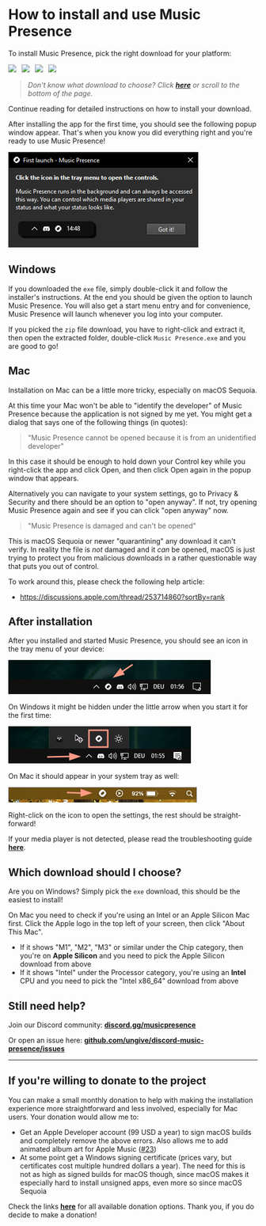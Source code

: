 # How to install and use Music Presence

To install Music Presence, pick the right download for your platform:

<!-- DL_BUTTONS_BEGIN -->
[<img src="https://raw.githubusercontent.com/ungive/discord-music-presence/refs/heads/master/assets/download-win-exe-x64-2x.png" width="182">](https://github.com/ungive/discord-music-presence/releases/download/v2.3.0/musicpresence-2.3.0-windows-x64-installer.exe)&ensp;
[<img src="https://raw.githubusercontent.com/ungive/discord-music-presence/refs/heads/master/assets/download-win-zip-x64-2x.png" width="182">](https://github.com/ungive/discord-music-presence/releases/download/v2.3.0/musicpresence-2.3.0-windows-x64.zip)&ensp;
[<img src="https://raw.githubusercontent.com/ungive/discord-music-presence/refs/heads/master/assets/download-mac-dmg-arm64-2x.png" width="182">](https://github.com/ungive/discord-music-presence/releases/download/v2.3.0/musicpresence-2.3.0-mac-arm64.dmg)&ensp;
[<img src="https://raw.githubusercontent.com/ungive/discord-music-presence/refs/heads/master/assets/download-mac-dmg-x86_64-2x.png" width="182">](https://github.com/ungive/discord-music-presence/releases/download/v2.3.0/musicpresence-2.3.0-mac-x86_64.dmg)
<!-- DL_BUTTONS_END -->

> *Don't know what download to choose?*
> *Click [**here**](#which-download-should-i-choose)*
> *or scroll to the bottom of the page.*

Continue reading for detailed instructions on how to install your download.

After installing the app for the first time,
you should see the following popup window appear.
That's when you know you did everything right
and you're ready to use Music Presence!

![](../assets/screenshot-first-start.png)

## Windows

If you downloaded the `exe` file,
simply double-click it and follow the installer's instructions.
At the end you should be given the option to launch Music Presence.
You will also get a start menu entry and for convenience,
Music Presence will launch whenever you log into your computer.

If you picked the `zip` file download,
you have to right-click and extract it,
then open the extracted folder, double-click `Music Presence.exe`
and you are good to go!

## Mac

Installation on Mac can be a little more tricky, especially on macOS Sequoia.

At this time your Mac won't be able to
"identify the developer" of Music Presence
because the application is not signed by me yet.
You might get a dialog that says one of the following things (in quotes):

> "Music Presence cannot be opened because it is from an unidentified developer"

In this case it should be enough to hold down your Control key
while you right-click the app and click Open,
and then click Open again in the popup window that appears.

Alternatively you can navigate to your system settings,
go to Privacy & Security and there should be an option to "open anyway".
If not, try opening Music Presence again
and see if you can click "open anyway" now.

> "Music Presence is damaged and can't be opened"

This is macOS Sequoia or newer "quarantining" any download it can't verify.
In reality the file is *not* damaged and it *can* be opened,
macOS is just trying to protect you from malicious downloads
in a rather questionable way that puts you out of control.

To work around this, please check the following help article:

- https://discussions.apple.com/thread/253714860?sortBy=rank

## After installation

After you installed and started Music Presence,
you should see an icon in the tray menu of your device:

![Music Presence in the Windows tray menu](../assets/tray-windows.png)

On Windows it might be hidden under the little arrow
when you start it for the first time:

![Music Presence in the Windows tray overflow menu](../assets/tray-windows-hidden.png)

On Mac it should appear in your system tray as well:

![Music Presence in the Mac tray menu](../assets/tray-mac.png)

Right-click on the icon to open the settings,
the rest should be straight-forward!

If your media player is not detected,
please read the troubleshooting guide [**here**](./troubleshooting.md).

## Which download should I choose?

Are you on Windows? Simply pick the `exe` download,
this should be the easiest to install!

On Mac you need to check if you're using an Intel or an Apple Silicon Mac first.
Click the Apple logo in the top left of your screen,
then click "About This Mac".

- If it shows "M1", "M2", "M3" or similar under the Chip category,
  then you're on **Apple Silicon**
  and you need to pick the Apple Silicon download from above
- If it shows "Intel" under the Processor category,
  you're using an **Intel** CPU and you need to pick the
  "Intel x86_64" download from above

## Still need help?

Join our Discord community:
[**discord.gg/musicpresence**](https://discord.gg/musicpresence)

Or open an issue here:
[**github.com/ungive/discord-music-presence/issues**](https://github.com/ungive/discord-music-presence/issues)

---

## If you're willing to donate to the project

You can make a small monthly donation to help with
making the installation experience more straightforward and less involved,
especially for Mac users.
Your donation would allow me to:

- Get an Apple Developer account (99 USD a year) to sign macOS builds
  and completely remove the above errors.
  Also allows me to add animated album art for Apple Music
  ([#23](https://github.com/ungive/discord-music-presence/issues/123))
- At some point get a Windows signing certificate
  (prices vary, but certificates cost multiple hundred dollars a year).
  The need for this is not as high as signed builds for macOS though,
  since macOS makes it especially hard to install unsigned apps,
  even more so since macOS Sequoia

Check the links [**here**](https://donate.musicpresence.app)
for all available donation options.
Thank you, if you do decide to make a donation!
